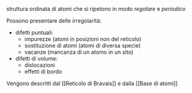 struttura ordinata di atomi che si ripetono in modo _regolare_ e _periodico_

Possono presentare delle irregolarità:
- difetti puntuali:
	- impurezze (atomi in posizioni non del reticolo)
	- sostituzione di atomi (atomi di diversa specie)
	- vacanze (mancanza di un atomo in un sito)
- difetti di volume:
	- dislocazioni
	- effetti di bordo

Vengono descritti dal [[Reticolo di Bravais]] e dalla [[Base di atomi]]
